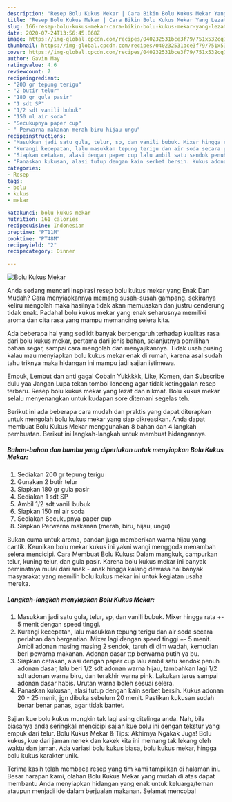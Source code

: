 ```yaml
---
description: "Resep Bolu Kukus Mekar | Cara Bikin Bolu Kukus Mekar Yang Lezat Sekali"
title: "Resep Bolu Kukus Mekar | Cara Bikin Bolu Kukus Mekar Yang Lezat Sekali"
slug: 166-resep-bolu-kukus-mekar-cara-bikin-bolu-kukus-mekar-yang-lezat-sekali
date: 2020-07-24T13:56:45.868Z
image: https://img-global.cpcdn.com/recipes/040232531bce3f79/751x532cq70/bolu-kukus-mekar-foto-resep-utama.jpg
thumbnail: https://img-global.cpcdn.com/recipes/040232531bce3f79/751x532cq70/bolu-kukus-mekar-foto-resep-utama.jpg
cover: https://img-global.cpcdn.com/recipes/040232531bce3f79/751x532cq70/bolu-kukus-mekar-foto-resep-utama.jpg
author: Gavin May
ratingvalue: 4.6
reviewcount: 7
recipeingredient:
- "200 gr tepung terigu"
- "2 butir telur"
- "180 gr gula pasir"
- "1 sdt SP"
- "1/2 sdt vanili bubuk"
- "150 ml air soda"
- "Secukupnya paper cup"
- " Perwarna makanan merah biru hijau ungu"
recipeinstructions:
- "Masukkan jadi satu gula, telur, sp, dan vanili bubuk. Mixer hingga rata +- 5 menit dengan speed tinggi."
- "Kurangi kecepatan, lalu masukkan tepung terigu dan air soda secara perlahan dan bergantian. Mixer lagi dengan speed tinggi +- 5 menit. Ambil adonan masing masing 2 sendok, taruh di dlm wadah, kemudian beri pewarna makanan. Adonan dasar ttp berwarna putih ya bu."
- "Siapkan cetakan, alasi dengan paper cup lalu ambil satu sendok penuh adonan dasar, lalu beri 1/2 sdt adonan warna hijau, tambahkan lagi 1/2 sdt adonan warna biru, dan terakhir warna pink. Lakukan terus sampai adonan dasar habis. Urutan warna boleh sesuai selera."
- "Panaskan kukusan, alasi tutup dengan kain serbet bersih. Kukus adonan 20 - 25 menit, jgn dibuka sebelum 20 menit. Pastikan kukusan sudah benar benar panas, agar tidak bantet."
categories:
- Resep
tags:
- bolu
- kukus
- mekar

katakunci: bolu kukus mekar 
nutrition: 161 calories
recipecuisine: Indonesian
preptime: "PT11M"
cooktime: "PT48M"
recipeyield: "2"
recipecategory: Dinner

---
```



![Bolu Kukus Mekar](https://img-global.cpcdn.com/recipes/040232531bce3f79/751x532cq70/bolu-kukus-mekar-foto-resep-utama.jpg)

Anda sedang mencari inspirasi resep bolu kukus mekar yang Enak Dan Mudah? Cara menyiapkannya memang susah-susah gampang. sekiranya keliru mengolah maka hasilnya tidak akan memuaskan dan justru cenderung tidak enak. Padahal bolu kukus mekar yang enak seharusnya memiliki aroma dan cita rasa yang mampu memancing selera kita.

Ada beberapa hal yang sedikit banyak berpengaruh terhadap kualitas rasa dari bolu kukus mekar, pertama dari jenis bahan, selanjutnya pemilihan bahan segar, sampai cara mengolah dan menyajikannya. Tidak usah pusing kalau mau menyiapkan bolu kukus mekar enak di rumah, karena asal sudah tahu triknya maka hidangan ini mampu jadi sajian istimewa.

Empuk, Lembut dan anti gagal Cobain Yukkkkk, Like, Komen, dan Subscribe dulu yaa Jangan Lupa tekan tombol lonceng agar tidak ketinggalan resep terbaru. Resep bolu kukus mekar yang lezat dan nikmat. Bolu kukus mekar selalu menyenangkan untuk kudapan sore ditemani segelas teh.


Berikut ini ada beberapa cara mudah dan praktis yang dapat diterapkan untuk mengolah bolu kukus mekar yang siap dikreasikan. Anda dapat membuat Bolu Kukus Mekar menggunakan 8 bahan dan 4 langkah pembuatan. Berikut ini langkah-langkah untuk membuat hidangannya.

<!--inarticleads1-->

##### Bahan-bahan dan bumbu yang diperlukan untuk menyiapkan Bolu Kukus Mekar:

1. Sediakan 200 gr tepung terigu
1. Gunakan 2 butir telur
1. Siapkan 180 gr gula pasir
1. Sediakan 1 sdt SP
1. Ambil 1/2 sdt vanili bubuk
1. Siapkan 150 ml air soda
1. Sediakan Secukupnya paper cup
1. Siapkan  Perwarna makanan (merah, biru, hijau, ungu)


Bukan cuma untuk aroma, pandan juga memberikan warna hijau yang cantik. Keunikan bolu mekar kukus ini yakni wangi menggoda menambah selera mencicipi. Cara Membuat Bolu Kukus: Dalam mangkuk, campurkan telur, kuning telur, dan gula pasir. Karena bolu kukus mekar ini banyak peminatnya mulai dari anak - anak hingga kalang dewasa hal banyak masyarakat yang memilih bolu kukus mekar ini untuk kegiatan usaha mereka. 

<!--inarticleads2-->

##### Langkah-langkah menyiapkan Bolu Kukus Mekar:

1. Masukkan jadi satu gula, telur, sp, dan vanili bubuk. Mixer hingga rata +- 5 menit dengan speed tinggi.
1. Kurangi kecepatan, lalu masukkan tepung terigu dan air soda secara perlahan dan bergantian. Mixer lagi dengan speed tinggi +- 5 menit. Ambil adonan masing masing 2 sendok, taruh di dlm wadah, kemudian beri pewarna makanan. Adonan dasar ttp berwarna putih ya bu.
1. Siapkan cetakan, alasi dengan paper cup lalu ambil satu sendok penuh adonan dasar, lalu beri 1/2 sdt adonan warna hijau, tambahkan lagi 1/2 sdt adonan warna biru, dan terakhir warna pink. Lakukan terus sampai adonan dasar habis. Urutan warna boleh sesuai selera.
1. Panaskan kukusan, alasi tutup dengan kain serbet bersih. Kukus adonan 20 - 25 menit, jgn dibuka sebelum 20 menit. Pastikan kukusan sudah benar benar panas, agar tidak bantet.


Sajian kue bolu kukus mungkin tak lagi asing ditelinga anda. Nah, bila biasanya anda seringkali mencicipi sajian kue bolu ini dengan tekstur yang empuk dari telur. Bolu Kukus Mekar &amp; Tips: Akhirnya Ngakak Juga! Bolu kukus, kue dari jaman nenek dan kakek kita ini memang tak lekang oleh waktu dan jaman. Ada variasi bolu kukus biasa, bolu kukus mekar, hingga bolu kukus karakter unik. 

Terima kasih telah membaca resep yang tim kami tampilkan di halaman ini. Besar harapan kami, olahan Bolu Kukus Mekar yang mudah di atas dapat membantu Anda menyiapkan hidangan yang enak untuk keluarga/teman ataupun menjadi ide dalam berjualan makanan. Selamat mencoba!
